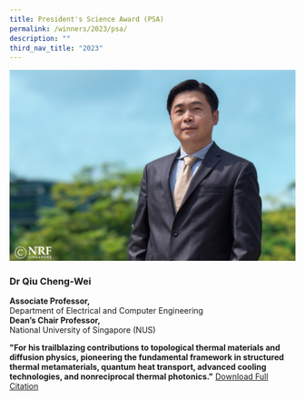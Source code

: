 ```yaml
---
title: President's Science Award (PSA)
permalink: /winners/2023/psa/
description: ""
third_nav_title: "2023"
---
```

![Dr Qiu Cheng-Wei](/images/Winners/2023/2023-psa-qcw.jpg)
### **Dr Qiu Cheng-Wei**

<b>Associate Professor,</b><br>
Department of Electrical and Computer Engineering<br>
<b>Dean’s Chair Professor,</b><br>
National University of Singapore (NUS)

**"For his trailblazing contributions to topological thermal materials and diffusion physics, pioneering the fundamental framework in structured thermal metamaterials, quantum heat transport, advanced cooling technologies, and nonreciprocal thermal photonics."**
[Download Full Citation](/files/Citations/2023/2023-psa-citation-dr-qiu-cheng-wei.pdf)
<br><br>
